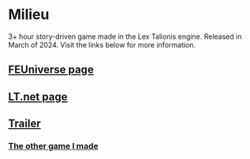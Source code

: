 # Milieu
3+ hour story-driven game made in the Lex Talionis engine. Released in March of 2024. Visit the links below for more information.

## [FEUniverse page](https://feuniverse.us/t/lt-milieu-complete/24802)
## [LT.net page](https://lex-talionis.net/showcase/milieu/)
## [Trailer](https://www.youtube.com/watch?v=gxZGfKdM_7A)

### [The other game I made](https://github.com/cadbury-fe/FE7-Alternative)
